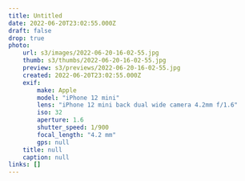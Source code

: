 ```yaml
---
title: Untitled
date: 2022-06-20T23:02:55.000Z
draft: false
drop: true
photo:
    url: s3/images/2022-06-20-16-02-55.jpg
    thumb: s3/thumbs/2022-06-20-16-02-55.jpg
    preview: s3/previews/2022-06-20-16-02-55.jpg
    created: 2022-06-20T23:02:55.000Z
    exif:
        make: Apple
        model: "iPhone 12 mini"
        lens: "iPhone 12 mini back dual wide camera 4.2mm f/1.6"
        iso: 32
        aperture: 1.6
        shutter_speed: 1/900
        focal_length: "4.2 mm"
        gps: null
    title: null
    caption: null
links: []
---
```

